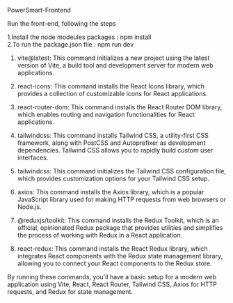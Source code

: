 PowerSmart-Frontend

Run the front-end, following the steps

1.Install the node modeules packages : npm install
<br>
2.To run the package.json file : npm run dev


1.	vite@latest: This command initializes a new project using the latest version of Vite, a build tool and development server for modern web applications.

2.	react-icons: This command installs the React Icons library, which provides a collection of customizable icons for React applications.

3.	react-router-dom: This command installs the React Router DOM library, which enables routing and navigation functionalities for React applications.

4.	tailwindcss: This command installs Tailwind CSS, a utility-first CSS framework, along with PostCSS and Autoprefixer as development dependencies. Tailwind CSS allows you to rapidly build custom user interfaces.

5.	tailwindcss: This command initializes the Tailwind CSS configuration file, which provides customization options for your Tailwind CSS setup.

6.	axios: This command installs the Axios library, which is a popular JavaScript library used for making HTTP requests from web browsers or Node.js.

7.	@reduxjs/toolkit: This command installs the Redux Toolkit, which is an official, opinionated Redux package that provides utilities and simplifies the process of working with Redux in a React application.

8.	react-redux: This command installs the React Redux library, which integrates React components with the Redux state management library, allowing you to connect your React components to the Redux store.


By running these commands, you'll have a basic setup for a modern web application using Vite, React, React Router, Tailwind CSS, Axios for HTTP requests, and Redux for state management.
